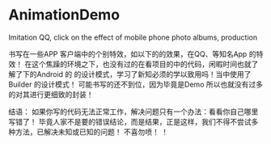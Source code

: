 # AnimationDemo
Imitation QQ, click on the effect of mobile phone photo albums, production

书写在一些APP 客户端中的个别特效，如以下的的效果，在QQ、等知名App 的特效！
在这个焦躁的环境之下，也没有过的在看项目的中的代码，闲暇时间也就了解了下的Android 的
的设计模式，学习了新知必须的学以致用吗！当中使用了Builder 的设计模式！
可能书写的还不到位，因为毕竟是Demo 所以也就没有过多的对其进行更细致的封装！

结语：
  如果你写的代码无法正常工作，解决问题只有一个办法：看看你自己哪里写错了！
  毕竟人家不是要的错误结论，而是结果，正是这样，我们不得不尝试多种方法，已解决未知或已知的问题！
  不喜勿喷！
！[](https://github.com/wanglyGithub/AnimationDemo/blob/master/app/src/main/res/preview/test.gif)
